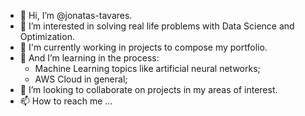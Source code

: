 - 👋 Hi, I’m @jonatas-tavares.
- 👀 I’m interested in solving real life problems with Data Science and Optimization.
- 🌱 I'm currently working in projects to compose my portfolio. 
- 🌱 And I’m learning in the process:
  - Machine Learning topics like artificial neural networks;
  - AWS Cloud in general;
- 💞️ I’m looking to collaborate on projects in my areas of interest.
- 📫 How to reach me ...

<!---
jonatas-tavares/jonatas-tavares is a ✨ special ✨ repository because its `README.md` (this file) appears on your GitHub profile.
You can click the Preview link to take a look at your changes.
--->
